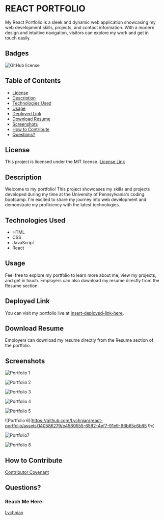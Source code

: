 # REACT PORTFOLIO
My React Portfolio is a sleek and dynamic web application showcasing my web development skills, projects, and contact information. With a modern design and intuitive navigation, visitors can explore my work and get in touch easily.


## Badges
![GitHub license](https://img.shields.io/badge/license-MIT-blue.svg)


## Table of Contents

- [License](#license)
- [Description](#description)
- [Technologies Used](#technologies-used)
- [Usage](#usage)
- [Deployed Link](#deployed-link)
- [Download Resume](#download-resume)
- [Screenshots](#screenshots)
- [How to Contribute](#how-to-contribute)
- [Questions?](#questions)



## License
This project is licensed under the MIT license.
[License Link](https://opensource.org/licenses/MIT)


## Description
Welcome to my portfolio! This project showcases my skills and projects developed during my time at the University of Pennsylvania's coding bootcamp. I'm excited to share my journey into web development and demonstrate my proficiency with the latest technologies.


## Technologies Used
- HTML
- CSS
- JavaScript
- React


## Usage
Feel free to explore my portfolio to learn more about me, view my projects, and get in touch. Employers can also download my resume directly from the Resume section.


## Deployed Link
You can visit my portfolio live at [insert-deployed-link-here](#).


## Download Resume
Employers can download my resume directly from the Resume section of the portfolio.



## Screenshots


![Portfolio 1](https://github.com/Lychnian/react-portfolio/assets/140586279/0bf3405f-ec94-4045-b8d2-18132baa90e3)


![Portfolio 2](https://github.com/Lychnian/react-portfolio/assets/140586279/99be2bb4-086a-4c81-8283-8406d4b40a1f)


![Portfolio 3](https://github.com/Lychnian/react-portfolio/assets/140586279/02cda272-f9cc-45fb-8ca9-f4b47521b7b6)


![Portfolio 4](https://github.com/Lychnian/react-portfolio/assets/140586279/28953471-ba0a-4917-aa96-ed25794b28cb)


![Portfolio 5](https://github.com/Lychnian/react-portfolio/assets/140586279/4eaf8000-b6fe-4a7d-a60c-69cd703c765e)


![Portfolio 6](https://github.com/Lychnian/react-portfolio/assets/140586279/e4560555-6582-4ef7-91e9-96b65c6b65
9c)

![Portfolio7](https://github.com/Lychnian/react-portfolio/assets/140586279/5f39179d-4550-41ca-8c5b-f792039bfa3a)


![Portfolio 8](https://github.com/Lychnian/react-portfolio/assets/140586279/079a4ac1-7611-4d92-94b5-3fab7d4c7103)




## How to Contribute
[Contributor Covenant](https://www.contributor-covenant.org/)  


## Questions?


### Reach Me Here:
[Lychnian](https://github.com/Lychnian)
